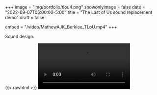 +++
image = "img/portfolio/tlou4.png"
showonlyimage = false
date = "2022-09-07T05:00:00-5:00"
title = "The Last of Us sound replacement demo"
draft = false

embed = "/video/MathewAJK_Berklee_TLoU.mp4"
+++

Sound design.

{{< rawhtml >}}
<video src="/video/MathewAJK_Berklee_TLoU.mp4" controls />
{{< /rawhtml >}}